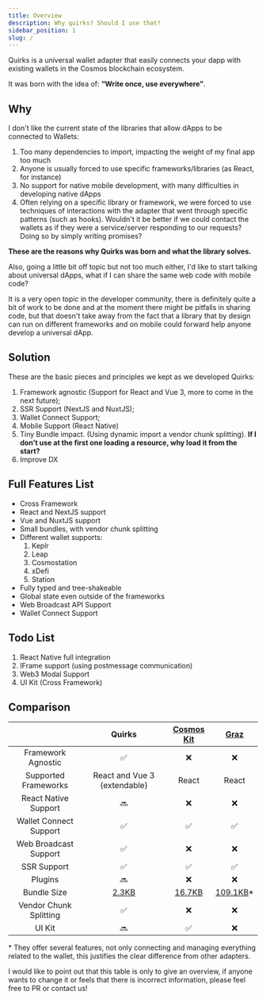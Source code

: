 ```yaml
---
title: Overview
description: Why quirks? Should I use that?
sidebar_position: 1
slug: /
---
```


Quirks is a universal wallet adapter that easily connects your dapp with existing wallets in the Cosmos blockchain ecosystem.

It was born with the idea of: **“Write once, use everywhere”**.

## Why

I don't like the current state of the libraries that allow dApps to be connected to Wallets:

1. Too many dependencies to import, impacting the weight of my final app too much
2. Anyone is usually forced to use specific frameworks/libraries (as React, for instance)
3. No support for native mobile development, with many difficulties in developing native dApps
4. Often relying on a specific library or framework, we were forced to use techniques of interactions with the adapter that went through specific patterns (such as hooks). Wouldn't it be better if we could contact the wallets as if they were a service/server responding to our requests? Doing so by simply writing promises?

**These are the reasons why Quirks was born and what the library solves.**

Also, going a little bit off topic but not too much either, I'd like to start talking about universal dApps, what if I can share the same web code with mobile code?

It is a very open topic in the developer community, there is definitely quite a bit of work to be done and at the moment there might be pitfalls in sharing code, but that doesn't take away from the fact that a library that by design can run on different frameworks and on mobile could forward help anyone develop a universal dApp.

## Solution

These are the basic pieces and principles we kept as we developed Quirks:

1. Framework agnostic (Support for React and Vue 3, more to come in the next future);
2. SSR Support (NextJS and NuxtJS);
3. Wallet Connect Support;
4. Mobile Support (React Native)
5. Tiny Bundle impact. (Using dynamic import a vendor chunk splitting). **If I don't use at the first one loading a resource, why load it from the start?**
6. Improve DX

## Full Features List

- Cross Framework
- React and NextJS support
- Vue and NuxtJS support
- Small bundles, with vendor chunk splitting
- Different wallet supports:
  1. Keplr
  2. Leap
  3. Cosmostation
  4. xDefi
  5. Station
- Fully typed and tree-shakeable
- Global state even outside of the frameworks
- Web Broadcast API Support
- Wallet Connect Support

## Todo List

1. React Native full integration
2. IFrame support (using postmessage communication)
3. Web3 Modal Support
4. UI Kit (Cross Framework)

## Comparison

|                        |                             Quirks                             |                  [Cosmos Kit](https://cosmoskit.com/)                   |                 [Graz](https://graz.sh/)                 |
| :--------------------: | :------------------------------------------------------------: | :---------------------------------------------------------------------: | :------------------------------------------------------: |
|   Framework Agnostic   |                               ✅                               |                                   ❌                                    |                            ❌                            |
|  Supported Frameworks  |                  React and Vue 3 (extendable)                  |                                  React                                  |                          React                           |
|  React Native Support  |                               🔜                               |                                   ❌                                    |                            ❌                            |
| Wallet Connect Support |                               ✅                               |                                   ✅                                    |                            ✅                            |
| Web Broadcast Support  |                               ✅                               |                                   ❌                                    |                            ❌                            |
|      SSR Support       |                               ✅                               |                                   ✅                                    |                            ✅                            |
|        Plugins         |                               🔜                               |                                   ❌                                    |                            ❌                            |
|      Bundle Size       | [2.3KB](https://bundlephobia.com/package/@quirks/react@0.3.10) | [16.7KB](https://bundlephobia.com/package/@cosmos-kit/react-lite@2.5.9) | [109.1KB](https://bundlephobia.com/package/graz@0.1.1)\* |
| Vendor Chunk Splitting |                               ✅                               |                                   ❌                                    |                            ❌                            |
|         UI Kit         |                               🔜                               |                                   ✅                                    |                            ❌                            |

\* They offer several features, not only connecting and managing everything related to the wallet, this justifies the clear difference from other adapters.

I would like to point out that this table is only to give an overview, if anyone wants to change it or feels that there is incorrect information, please feel free to PR or contact us!
